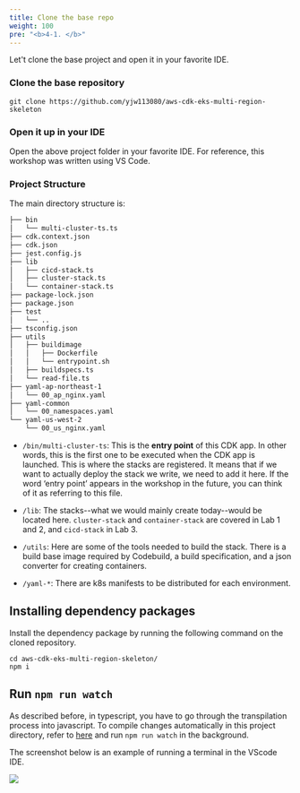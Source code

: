 ```yaml
---
title: Clone the base repo
weight: 100
pre: "<b>4-1. </b>"
---
```


Let't clone the base project and open it in your favorite IDE.

### Clone the base repository
```
git clone https://github.com/yjw113080/aws-cdk-eks-multi-region-skeleton
```

### Open it up in your IDE

Open the above project folder in your favorite IDE.
For reference, this workshop was written using VS Code.


### Project Structure

The main directory structure is:
```bash
├── bin
│   └── multi-cluster-ts.ts
├── cdk.context.json
├── cdk.json
├── jest.config.js
├── lib
│   ├── cicd-stack.ts
│   ├── cluster-stack.ts
│   └── container-stack.ts
├── package-lock.json
├── package.json
├── test
│   └── ..
├── tsconfig.json
├── utils
│   ├── buildimage
│   │   ├── Dockerfile
│   │   └── entrypoint.sh
│   ├── buildspecs.ts
│   └── read-file.ts
├── yaml-ap-northeast-1
│   └── 00_ap_nginx.yaml
├── yaml-common
│   └── 00_namespaces.yaml
└── yaml-us-west-2
    └── 00_us_nginx.yaml
```
* `/bin/multi-cluster-ts`: This is the **entry point** of this CDK app. In other words, this is the first one to be executed when the CDK app is launched. This is where the stacks are registered. It means that if we want to actually deploy the stack we write, we need to add it here. If the word ‘entry point’ appears in the workshop in the future, you can think of it as referring to this file.

* `/lib`: The stacks--what we would mainly create today--would be located here. `cluster-stack` and `container-stack` are covered in Lab 1 and 2, and `cicd-stack` in Lab 3.
* `/utils`: Here are some of the tools needed to build the stack. There is a build base image required by Codebuild, a build specification, and a json converter for creating containers.
* `/yaml-*`: There are k8s manifests to be distributed for each environment.


## Installing dependency packages
Install the dependency package by running the following command on the cloned repository.


```
cd aws-cdk-eks-multi-region-skeleton/
npm i
```

## Run `npm run watch`

As described before, in typescript, you have to go through the transpilation process into javascript.
To compile changes automatically in this project directory, refer to [here](/en/30-cdk/200-watch/) and run `npm run watch` in the background.


The screenshot below is an example of running a terminal in the VScode IDE.

![](/images/20-single-region/npm-run-watch.png)
